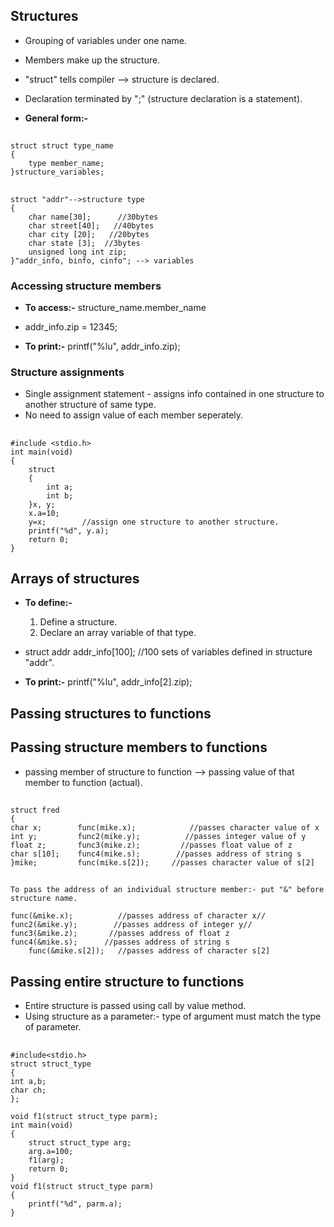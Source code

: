 ## Structures
* Grouping of variables under one name.
* Members make up the structure.
* "struct" tells compiler --> structure is declared.
* Declaration terminated by ";" (structure declaration is a statement).

* __General form:-__
##
	struct struct type_name
	{
		type member_name;
	}structure_variables;
##
	
	struct "addr"-->structure type
	{
		char name[30];      //30bytes
		char street[40];   //40bytes
		char city [20];   //20bytes
		char state [3];  //3bytes
		unsigned long int zip;
	}"addr_info, binfo, cinfo"; --> variables
	
	


### Accessing structure members
* __To access:-__
	structure_name.member_name
	
* addr_info.zip = 12345;

* __To print:-__
	printf("%lu", addr_info.zip);
	
### Structure assignments
* Single assignment statement - assigns info contained in one structure to another structure of same type.
* No need to assign value of each member seperately.

## 
 	#include <stdio.h>
	int main(void)
	{
		struct
		{
			int a;
			int b;
		}x, y;
		x.a=10;
		y=x;		//assign one structure to another structure.   
		printf("%d", y.a);
		return 0;
	}
	
## Arrays of structures
* __To define:-__
	1. Define a structure.
	2. Declare an array variable of that type.

* struct addr addr_info[100];   //100 sets of variables defined in structure "addr".

* __To print:-__
	printf("%lu", addr_info[2].zip);
	
	
## Passing structures to functions

## Passing structure members to functions
* passing member of structure to function --> passing value of that member to function (actual).

##
	struct fred
	{
	char x;        func(mike.x);		    //passes character value of x
	int y;         func2(mike.y);		   //passes integer value of y
	float z;       func3(mike.z);		  //passes float value of z
	char s[10];    func4(mike.s);		 //passes address of string s
	}mike;         func(mike.s[2]);		//passes character value of s[2]
	
##	
	
	To pass the address of an individual structure member:- put "&" before structure name.
	
	func(&mike.x);		    //passes address of character x//
	func2(&mike.y);		   //passes address of integer y//
	func3(&mike.z);		  //passes address of float z
	func4(&mike.s);		 //passes address of string s
        func(&mike.s[2]);	//passes address of character s[2]

## Passing entire structure to functions
* Entire structure is passed using call by value method.
* Using structure as a parameter:- type of argument must match the type of parameter. 

##
	#include<stdio.h>
	struct struct_type
	{
	int a,b;
	char ch;
	};

	void f1(struct struct_type parm);
	int main(void)
	{
		struct struct_type arg;
		arg.a=100;
		f1(arg);
		return 0;
	}
	void f1(struct struct_type parm)
	{
		printf("%d", parm.a);
	}
	
	
	
	
	
	
	
	
	
	
	
	
	
	
	
	
	
	
	
	
	
	
	
	
	
	
	
	
	
	
	
	
	
	
	
	
	
	
	
	
	
	
	
	
	
	
	
	
